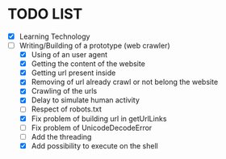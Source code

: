 # TODO LIST
- [x] Learning Technology
- [ ] Writing/Building of a prototype (web crawler)
	- [x] Using of an user agent
	- [x] Getting the content of the website
	- [x] Getting url present inside
	- [x] Removing of url already crawl or not belong the website
	- [x] Crawling of the urls
	- [x] Delay to simulate human activity
	- [ ] Respect of robots.txt
	- [X] Fix problem of building url in getUrlLinks
	- [ ] Fix problem of UnicodeDecodeError
	- [ ] Add the threading
	- [X] Add possibility to execute on the shell